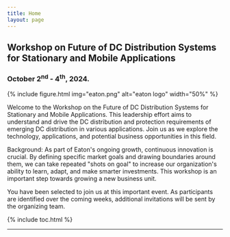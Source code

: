 ```yaml
---
title: Home
layout: page
---
```


## Workshop on Future of DC Distribution Systems for Stationary and Mobile Applications
### **October 2<sup>nd</sup> - 4<sup>th</sup>, 2024**.

{% include figure.html img="eaton.png" alt="eaton logo" width="50%" %}

Welcome to the Workshop on the Future of DC Distribution Systems for Stationary and Mobile Applications. This leadership effort aims to understand and drive the DC distribution and protection requirements of emerging DC distribution in various applications. Join us as we explore the technology, applications, and potential business opportunities in this field.


Background: As part of Eaton's ongoing growth, continuous innovation is crucial. By defining specific market goals and drawing boundaries around them, we can take repeated "shots on goal" to increase our organization's ability to learn, adapt, and make smarter investments. This workshop is an important step towards growing a new business unit.

You have been selected to join us at this important event. As participants are identified over the coming weeks, additional invitations will be sent by the organizing team.


{% include toc.html %}

------

<!-- {% include template/credits.html %} -->
